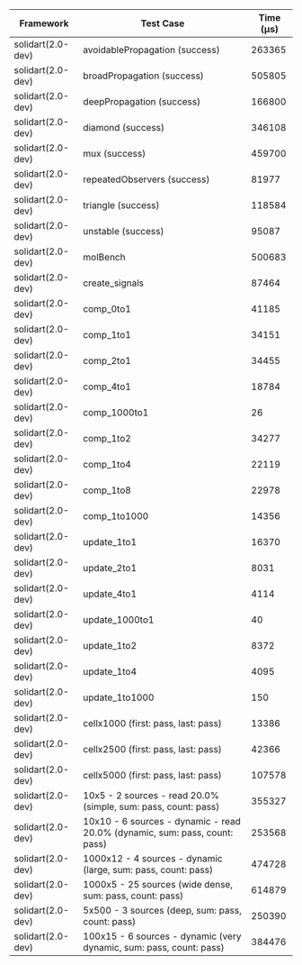 | Framework | Test Case | Time (μs) |
| --- | --- | --- |
| solidart(2.0-dev) | avoidablePropagation (success) | 263365 |
| solidart(2.0-dev) | broadPropagation (success) | 505805 |
| solidart(2.0-dev) | deepPropagation (success) | 166800 |
| solidart(2.0-dev) | diamond (success) | 346108 |
| solidart(2.0-dev) | mux (success) | 459700 |
| solidart(2.0-dev) | repeatedObservers (success) | 81977 |
| solidart(2.0-dev) | triangle (success) | 118584 |
| solidart(2.0-dev) | unstable (success) | 95087 |
| solidart(2.0-dev) | molBench | 500683 |
| solidart(2.0-dev) | create_signals | 87464 |
| solidart(2.0-dev) | comp_0to1 | 41185 |
| solidart(2.0-dev) | comp_1to1 | 34151 |
| solidart(2.0-dev) | comp_2to1 | 34455 |
| solidart(2.0-dev) | comp_4to1 | 18784 |
| solidart(2.0-dev) | comp_1000to1 | 26 |
| solidart(2.0-dev) | comp_1to2 | 34277 |
| solidart(2.0-dev) | comp_1to4 | 22119 |
| solidart(2.0-dev) | comp_1to8 | 22978 |
| solidart(2.0-dev) | comp_1to1000 | 14356 |
| solidart(2.0-dev) | update_1to1 | 16370 |
| solidart(2.0-dev) | update_2to1 | 8031 |
| solidart(2.0-dev) | update_4to1 | 4114 |
| solidart(2.0-dev) | update_1000to1 | 40 |
| solidart(2.0-dev) | update_1to2 | 8372 |
| solidart(2.0-dev) | update_1to4 | 4095 |
| solidart(2.0-dev) | update_1to1000 | 150 |
| solidart(2.0-dev) | cellx1000 (first: pass, last: pass) | 13386 |
| solidart(2.0-dev) | cellx2500 (first: pass, last: pass) | 42366 |
| solidart(2.0-dev) | cellx5000 (first: pass, last: pass) | 107578 |
| solidart(2.0-dev) | 10x5 - 2 sources - read 20.0% (simple, sum: pass, count: pass) | 355327 |
| solidart(2.0-dev) | 10x10 - 6 sources - dynamic - read 20.0% (dynamic, sum: pass, count: pass) | 253568 |
| solidart(2.0-dev) | 1000x12 - 4 sources - dynamic (large, sum: pass, count: pass) | 474728 |
| solidart(2.0-dev) | 1000x5 - 25 sources (wide dense, sum: pass, count: pass) | 614879 |
| solidart(2.0-dev) | 5x500 - 3 sources (deep, sum: pass, count: pass) | 250390 |
| solidart(2.0-dev) | 100x15 - 6 sources - dynamic (very dynamic, sum: pass, count: pass) | 384476 |
